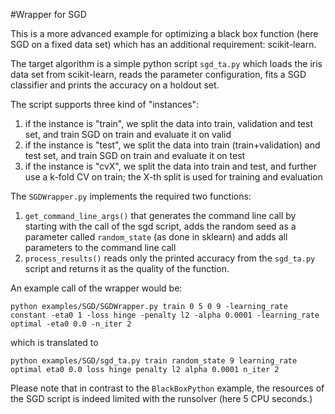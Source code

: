 #Wrapper for SGD

This is a more advanced example for optimizing a black box function (here SGD on a fixed data set) which has an additional requirement: scikit-learn.

The target algorithm is a simple python script `sgd_ta.py` which loads the iris data set from scikit-learn, reads the parameter configuration, fits a SGD classifier and prints the accuracy on a holdout set.

The script supports three kind of "instances":

  1. if the instance is "train", we split the data into train, validation and test set, and train SGD on train and evaluate it on valid
  2. if the instance is "test", we split the data into train (train+validation) and test set, and train SGD on train and evaluate it on test
  3. if the instance is "cvX", we split the data into train and test, and further use a k-fold CV on train; the X-th split is used for training and evaluation   

The `SGDWrapper.py` implements the required two functions:

  1. `get_command_line_args()` that generates the command line call by starting with the call of the sgd script, adds the random seed as a parameter called `random_state` (as done in sklearn) and adds all parameters to the command line call
  1. `process_results()` reads only the printed accuracy from the `sgd_ta.py` script and returns it as the quality of the function.
  
An example call of the wrapper would be:

`python examples/SGD/SGDWrapper.py train 0 5 0 9 -learning_rate constant -eta0 1 -loss hinge -penalty l2 -alpha 0.0001 -learning_rate optimal -eta0 0.0 -n_iter 2`

which is translated to 

`python examples/SGD/sgd_ta.py train random_state 9 learning_rate optimal eta0 0.0 loss hinge penalty l2 alpha 0.0001 n_iter 2`

Please note that in contrast to the `BlackBoxPython` example, the resources of the SGD script is indeed limited with the runsolver (here 5 CPU seconds.)


  
